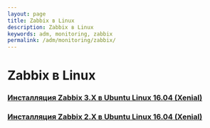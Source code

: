 ```yaml
---
layout: page
title: Zabbix в Linux
description: Zabbix в Linux
keywords: adm, monitoring, zabbix
permalink: /adm/monitoring/zabbix/
---
```


# Zabbix в Linux

### [Инсталляция Zabbix 3.X в Ubuntu Linux 16.04 (Xenial)](/adm/monitoring/zabbix/3.x/ubuntu/16.04/setup/)

### [Инсталляция Zabbix 2.X в Ubuntu Linux 16.04 (Xenial)](/adm/monitoring/zabbix/2.x/ubuntu/16.04/setup/)
